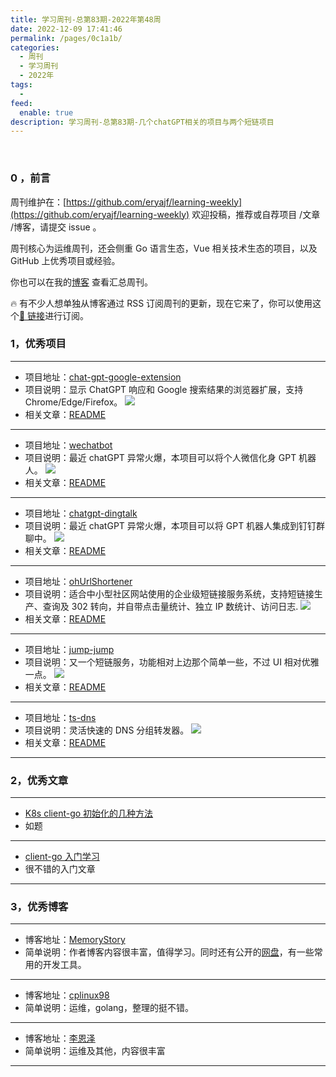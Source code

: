 ```yaml
---
title: 学习周刊-总第83期-2022年第48周
date: 2022-12-09 17:41:46
permalink: /pages/0c1a1b/
categories:
  - 周刊
  - 学习周刊
  - 2022年
tags:
  -
feed:
  enable: true
description: 学习周刊-总第83期-几个chatGPT相关的项目与两个短链项目
---
```


<br><ArticleTopAd></ArticleTopAd>

### 0 ，前言

周刊维护在：[https://github.com/eryajf/learning-weekly](https://github.com/eryajf/learning-weekly) 欢迎投稿，推荐或自荐项目 /文章 /博客，请提交 issue 。

周刊核心为运维周刊，还会侧重 Go 语言生态，Vue 相关技术生态的项目，以及 GitHub 上优秀项目或经验。

你也可以在我的[博客](https://wiki.eryajf.net/learning-weekly/) 查看汇总周刊。

🔥 有不少人想单独从博客通过 RSS 订阅周刊的更新，现在它来了，你可以使用这个[🔗 链接](https://wiki.eryajf.net/learning-weekly.xml)进行订阅。

### 1，优秀项目

---

- 项目地址：[chat-gpt-google-extension](https://github.com/wong2/chat-gpt-google-extension)
- 项目说明：显示 ChatGPT 响应和 Google 搜索结果的浏览器扩展，支持 Chrome/Edge/Firefox。
  ![](http://t.eryajf.net/imgs/2022/12/5b86f7ad87808970.png)
- 相关文章：[README](https://github.com/wong2/chat-gpt-google-extension#readme)

---

- 项目地址：[wechatbot](https://github.com/869413421/wechatbot)
- 项目说明：最近 chatGPT 异常火爆，本项目可以将个人微信化身 GPT 机器人。
  ![](http://t.eryajf.net/imgs/2022/12/119c9c3112b36bbc.jpg)
- 相关文章：[README](https://github.com/869413421/wechatbot#readme)

---

- 项目地址：[chatgpt-dingtalk](https://github.com/eryajf/chatgpt-dingtalk)
- 项目说明：最近 chatGPT 异常火爆，本项目可以将 GPT 机器人集成到钉钉群聊中。
  ![](http://t.eryajf.net/imgs/2022/12/2ad746f6fce04369.png)
- 相关文章：[README](https://github.com/eryajf/chatgpt-dingtalk#readme)

---

- 项目地址：[ohUrlShortener](https://github.com/barats/ohUrlShortener)
- 项目说明：适合中小型社区网站使用的企业级短链接服务系统，支持短链接生产、查询及 302 转向，并自带点击量统计、独立 IP 数统计、访问日志.
  ![](http://t.eryajf.net/imgs/2022/11/00887474769cb30b.png)
- 相关文章：[README](https://github.com/barats/ohUrlShortener#readme)

---

- 项目地址：[jump-jump](https://github.com/jwma/jump-jump)
- 项目说明：又一个短链服务，功能相对上边那个简单一些，不过 UI 相对优雅一点。
  ![](http://t.eryajf.net/imgs/2022/11/b071a25b7e2dd6d8.png)
- 相关文章：[README](https://github.com/jwma/jump-jump#readme)

---

- 项目地址：[ts-dns](https://github.com/wolf-joe/ts-dns)
- 项目说明：灵活快速的 DNS 分组转发器。
  ![](http://t.eryajf.net/imgs/2022/12/554fe2dfd914b6ae.png)
- 相关文章：[README](https://github.com/wolf-joe/ts-dns#readme)

---

### 2，优秀文章

---

- [K8s client-go 初始化的几种方法](http://hindung.cn/posts/26/)
- 如题

---

- [client-go 入门学习](https://blog.51cto.com/u_15197573/5333515?articleABtest=1#_21)
- 很不错的入门文章

---

### 3，优秀博客

---

- 博客地址：[MemoryStory](https://cnxiaobai.com/)
- 简单说明：作者博客内容很丰富，值得学习。同时还有公开的[网盘](https://file.cnxiaobai.com/)，有一些常用的开发工具。

---

- 博客地址：[cplinux98](https://www.linux98.com/)
- 简单说明：运维，golang，整理的挺不错。

---

- 博客地址：[李恩泽](https://lienze.tech/#)
- 简单说明：运维及其他，内容很丰富

---


<br><ArticleTopAd></ArticleTopAd>

